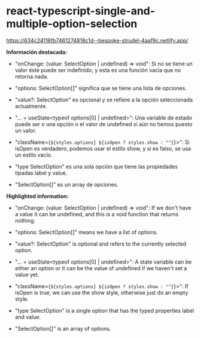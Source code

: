 ﻿# react-typescript-single-and-multiple-option-selection
 
 https://634c24116fb7461274818c1d--bespoke-strudel-4aaf9c.netlify.app/

**Información destacada:**

- "onChange: (value: SelectOption | undefined) => void": Si no se tiene un valor éste puede ser indefinido, y esta es una función vacía que no retorna nada.

- "options: SelectOption[]" significa que se tiene una lista de opciones.

- "value?: SelectOption" es opcional y se refiere a la opción seleccionada actualmente.

- "... = useState<typeof options[0] | undefined>": Una variable de estado puede ser o una opción o el valor de undefined si aún no hemos puesto un valor.

- "className={`${styles.options} ${isOpen ? styles.show : ""}`}>": Si isOpen es verdadero, podemos usar el estilo show, y si es falso, se usa un estilo vacío.

- "type SelectOption" es una sola opción que tiene las propiedades tipadas label y value.

- "SelectOption[]" es un array de opciones.

**Highlighted information:**

- "onChange: (value: SelectOption | undefined) => void": If we don't have a value it can be undefined, and this is a void function 
that returns nothing.

- "options: SelectOption[]" means we have a list of options.

- "value?: SelectOption" is optional and refers to the currently selected option.

- "... = useState<typeof options[0] | undefined>": A state variable can be either an option or it can be the value of undefined 
if we haven't set a value yet.

- "className={`${styles.options} ${isOpen ? styles.show : ""}`}>": If isOpen is true, we can use the show style, otherwise just do an empty style.

- "type SelectOption" is a single option that has the typed properties label and value.

- "SelectOption[]" is an array of options.
